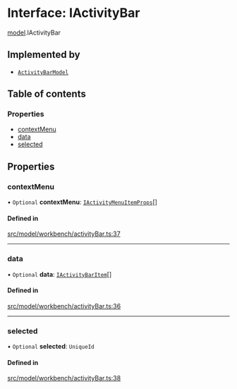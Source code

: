 # Interface: IActivityBar

[model](../modules/model.md).IActivityBar

## Implemented by

- [`ActivityBarModel`](../classes/model.ActivityBarModel.md)

## Table of contents

### Properties

- [contextMenu](model.IActivityBar.md#contextmenu)
- [data](model.IActivityBar.md#data)
- [selected](model.IActivityBar.md#selected)

## Properties

### contextMenu

• `Optional` **contextMenu**: [`IActivityMenuItemProps`](model.IActivityMenuItemProps.md)[]

#### Defined in

[src/model/workbench/activityBar.ts:37](https://github.com/mtsdnz/allai-core/blob/5932278/src/model/workbench/activityBar.ts#L37)

___

### data

• `Optional` **data**: [`IActivityBarItem`](model.IActivityBarItem.md)[]

#### Defined in

[src/model/workbench/activityBar.ts:36](https://github.com/mtsdnz/allai-core/blob/5932278/src/model/workbench/activityBar.ts#L36)

___

### selected

• `Optional` **selected**: `UniqueId`

#### Defined in

[src/model/workbench/activityBar.ts:38](https://github.com/mtsdnz/allai-core/blob/5932278/src/model/workbench/activityBar.ts#L38)
